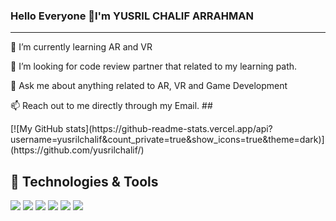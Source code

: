 ### Hello Everyone 👋I'm YUSRIL CHALIF ARRAHMAN
<hr>
<p>
 🌱 I’m currently learning AR and VR
 <p>
 🤔 I’m looking for code review partner that related to my learning path.
 <p>
 💬 Ask me about anything related to AR, VR and Game Development
  <p>
 📫 Reach out to me directly through my Email.
##
<p>
[![My GitHub stats](https://github-readme-stats.vercel.app/api?username=yusrilchalif&count_private=true&show_icons=true&theme=dark)](https://github.com/yusrilchalif/)
 
 ##
 ## 🔧 Technologies & Tools
![](https://img.shields.io/badge/Editor-IntelliJ_IDEA-informational?style=flat&logo=intellij-idea&logoColor=white&color=2bbc8a)
![](https://img.shields.io/badge/Code-JavaScript-informational?style=flat&logo=javascript&logoColor=white&color=2bbc8a)
![](https://img.shields.io/badge/Code-Golang-informational?style=flat&logo=go&logoColor=white&color=2bbc8a)
![](https://img.shields.io/badge/Code-Make-informational?style=flat&logo=cmake&logoColor=white&color=2bbc8a)
![](https://img.shields.io/badge/Tools-PostgreSQL-informational?style=flat&logo=postgresql&logoColor=white&color=2bbc8a)
![](https://img.shields.io/badge/Cloud-Digital_Ocean-informational?style=flat&logo=digitalocean&logoColor=white&color=2bbc8a)


